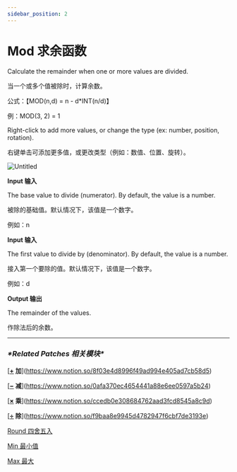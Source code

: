 ```yaml
---
sidebar_position: 2
---
```


# Mod 求余函数

Calculate the remainder when one or more values are divided.

当一个或多个值被除时，计算余数。

公式：【MOD(n,d) = n - d*INT(n/d)】

例：MOD(3, 2) = 1

Right-click to add more values, or change the type (ex: number, position, rotation).

右键单击可添加更多值，或更改类型（例如：数值、位置、旋转）。

![Untitled](https://s3.us-west-2.amazonaws.com/secure.notion-static.com/5c29545a-eb15-471a-8d73-59ce5ec06134/Untitled.png?X-Amz-Algorithm=AWS4-HMAC-SHA256&X-Amz-Content-Sha256=UNSIGNED-PAYLOAD&X-Amz-Credential=AKIAT73L2G45EIPT3X45%2F20220602%2Fus-west-2%2Fs3%2Faws4_request&X-Amz-Date=20220602T175131Z&X-Amz-Expires=86400&X-Amz-Signature=d7358230c0fe88535513926eafea8ce40af28c091484a081998976f87cb56352&X-Amz-SignedHeaders=host&response-content-disposition=filename%20%3D%22Untitled.png%22&x-id=GetObject)

**Input 输入**

The base value to divide (numerator). By default, the value is a number.

被除的基础值。默认情况下，该值是一个数字。

例如：n

**Input 输入**

The first value to divide by (denominator). By default, the value is a number.

接入第一个要除的值。默认情况下，该值是一个数字。

例如：d

**Output 输出**

The remainder of the values.

作除法后的余数。

------

### ***\*Related Patches 相关模块\****

[**[+](https://origami.design/documentation/patches/builtin.math.add.html) 加**](https://www.notion.so/8f03e4d8996f49ad994e405ad7cb58d5)

[**[−](https://origami.design/documentation/patches/builtin.math.sub.html) 减**](https://www.notion.so/0afa370ec4654441a88e6ee0597a5b24)

[**[×](https://origami.design/documentation/patches/builtin.math.mul.html) 乘**](https://www.notion.so/ccedb0e308684762aad3fcd8545a8c9d)

[**[÷](https://origami.design/documentation/patches/builtin.math.div.html) 除**](https://www.notion.so/f9baa8e9945d4782947f6cbf7de3193e)

[Round 四舍五入](https://www.notion.so/Round-c7e0fed9dca4490892e8aec69bb2dfd2)

[Min 最小值](https://www.notion.so/Min-6ddcecef2efa4336a357f27f29f64d9b)

[Max 最大](https://www.notion.so/Max-72f0f72e06c74ceaa41fd83df0f66714)
